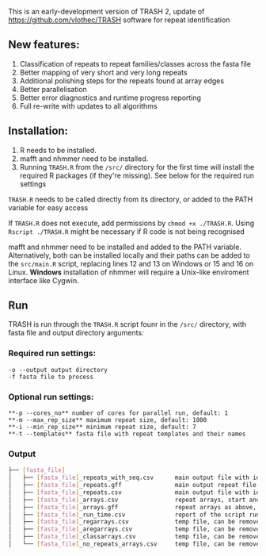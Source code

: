 This is an early-development version of TRASH 2, update of https://github.com/vlothec/TRASH software for repeat identification

## New features:
1. Classification of repeats to repeat families/classes across the fasta file
2. Better mapping of very short and very long repeats
3. Additional polishing steps for the repeats found at array edges
4. Better parallelisation
5. Better error diagnostics and runtime progress reporting
6. Full re-write with updates to all algorithms


## Installation:
1. R needs to be installed.
2. mafft and nhmmer need to be installed.
3. Running ```TRASH.R``` from the ```/src/``` directory for the first time will install the required R packages (if they're missing). See below for the required run settings

```TRASH.R``` needs to be called directly from its directory, or added to the PATH variable for easy access

If ```TRASH.R``` does not execute, add permissions by ```chmod +x ./TRASH.R```. Using ```Rscript ./TRASH.R``` might be necessary if R code is not being recognised

mafft and nhmmer need to be installed and added to the PATH variable. Alternatively, both can be installed locally and their paths can be added to the ```src/main.R``` script, replacing lines 12 and 13 on Windows or 15 and 16 on Linux. **Windows** installation of nhmmer will require a Unix-like enviroment interface like Cygwin.


## Run

TRASH is run through the ```TRASH.R``` script founr in the ```/src/``` directory, with fasta file and output directory arguments:

### Required run settings:
```
-o --output output directory
-f fasta file to process
```

### Optional run settings:
```
**-p --cores_no** number of cores for parallel run, default: 1
**-m --max_rep_size** maximum repeat size, default: 1000
**-i --min_rep_size** minimum repeat size, default: 7
**-t --templates** fasta file with repeat templates and their names 
```

### Output

```bash
├── [fasta_file]
│   ├── [fasta_file]_repeats_with_seq.csv      main output file with identified repeats
│   ├── [fasta_file]_repeats.gff               main output repeat file in gff format
│   ├── [fasta_file]_repeats.csv               main output file with identified repeats without sequence column
│   ├── [fasta_file]_arrays.csv                repeat arrays, start and end are not perfectly aligned with repeats, but can be used to get locations of repeats without loading in potentially big repeat files
│   ├── [fasta_file]_arrays.gff                repeat arrays as above, in gff format
│   ├── [fasta_file]_run_time.csv              report of the script run time
│   ├── [fasta_file]_regarrays.csv             temp file, can be removed
│   ├── [fasta_file]_aregarrays.csv            temp file, can be removed
│   ├── [fasta_file]_classarrays.csv           temp file, can be removed
│   └── [fasta_file]_no_repeats_arrays.csv     temp file, can be removed
```
